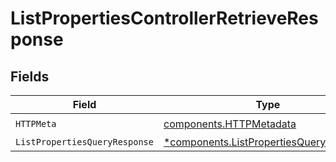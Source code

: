 # ListPropertiesControllerRetrieveResponse


## Fields

| Field                                                                                             | Type                                                                                              | Required                                                                                          | Description                                                                                       |
| ------------------------------------------------------------------------------------------------- | ------------------------------------------------------------------------------------------------- | ------------------------------------------------------------------------------------------------- | ------------------------------------------------------------------------------------------------- |
| `HTTPMeta`                                                                                        | [components.HTTPMetadata](../../models/components/httpmetadata.md)                                | :heavy_check_mark:                                                                                | N/A                                                                                               |
| `ListPropertiesQueryResponse`                                                                     | [*components.ListPropertiesQueryResponse](../../models/components/listpropertiesqueryresponse.md) | :heavy_minus_sign:                                                                                | N/A                                                                                               |